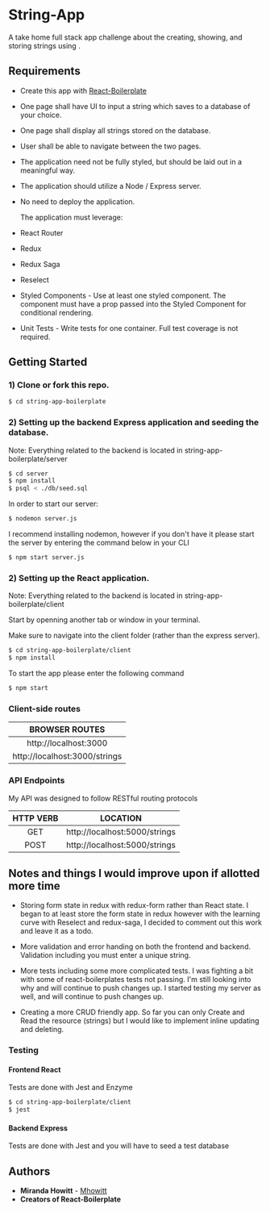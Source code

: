 # String-App

A take home full stack app challenge about the creating, showing, and storing strings using .

## Requirements

- Create this app with [React-Boilerplate](https://github.com/react-boilerplate/react-boilerplate)
- One page shall have UI to input a string which saves to a database of your choice.
- One page shall display all strings stored on the database.
- User shall be able to navigate between the two pages.
- The application need not be fully styled, but should be laid out in a meaningful way.
- The application should utilize a Node / Express server.
- No need to deploy the application.

  The application must leverage:

- React Router
- Redux
- Redux Saga
- Reselect
- Styled Components - Use at least one styled component. The component must have a prop passed into the Styled Component for conditional rendering.
- Unit Tests - Write tests for one container. Full test coverage is not required.

## Getting Started

### 1) Clone or fork this repo.

```sh
$ cd string-app-boilerplate
```

### 2) Setting up the backend Express application and seeding the database.

Note: Everything related to the backend is located in string-app-boilerplate/server

```sh
$ cd server
$ npm install
$ psql < ./db/seed.sql
```

In order to start our server:

```sh
$ nodemon server.js
```

I recommend installing nodemon, however if you don't have it please start the server by entering the command below in your CLI

```sh
$ npm start server.js
```

### 2) Setting up the React application.

Note: Everything related to the backend is located in string-app-boilerplate/client

Start by openning another tab or window in your terminal.

Make sure to navigate into the client folder (rather than the express server).

```sh
$ cd string-app-boilerplate/client
$ npm install
```

To start the app please enter the following command

```sh
$ npm start
```

### Client-side routes

|        BROWSER ROUTES         |
| :---------------------------: |
|     http://localhost:3000     |
| http://localhost:3000/strings |

### API Endpoints

My API was designed to follow RESTful routing protocols

| HTTP VERB |           LOCATION            |
| :-------: | :---------------------------: |
|    GET    | http://localhost:5000/strings |
|   POST    | http://localhost:5000/strings |

## Notes and things I would improve upon if allotted more time

- Storing form state in redux with redux-form rather than React state. I began to at least store the form state in redux however
  with the learning curve with Reselect and redux-saga, I decided to
  comment out this work and leave it as a todo.

- More validation and error handing on both the frontend and backend. Validation including you must enter a unique string.

- More tests including some more complicated tests. I was fighting a bit with some of react-boilerplates tests not passing. I'm still looking into why and will continue to push changes up. I started testing my server as well, and will continue to push changes up.

- Creating a more CRUD friendly app. So far you can only Create and Read the resource (strings) but I would like to implement inline updating and deleting.

### Testing

#### Frontend React

Tests are done with Jest and Enzyme

```sh
$ cd string-app-boilerplate/client
$ jest
```

#### Backend Express

Tests are done with Jest and you will have to seed a test database

## Authors

- **Miranda Howitt** - [Mhowitt](https://github.com/Mhowitt)
- **Creators of React-Boilerplate**

